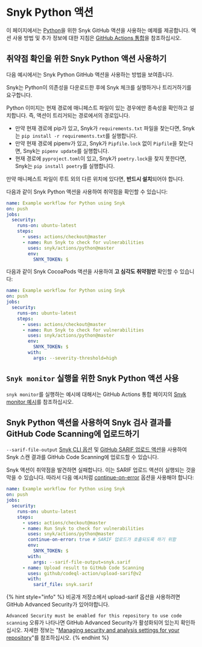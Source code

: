 # Snyk Python 액션

이 페이지에서는 [Python](https://github.com/snyk/actions/tree/master/python)을 위한 Snyk GitHub 액션을 사용하는 예제를 제공합니다. 액션 사용 방법 및 추가 정보에 대한 지침은 [GitHub Actions 통합](https://docs.snyk.io/integrations/ci-cd-integrations/github-actions-integration)을 참조하십시오.

## 취약점 확인을 위한 Snyk Python 액션 사용하기

다음 예시에서는 Snyk Python GitHub 액션을 사용하는 방법을 보여줍니다.

Snyk는 Python이 의존성을 다운로드한 후에 Snyk 체크를 실행하거나 트리거하기를 요구합니다.

Python 이미지는 현재 경로에 매니페스트 파일이 있는 경우에만 종속성을 확인하고 설치합니다. 즉, 액션이 트리거되는 경로에서의 경로입니다.

* 만약 현재 경로에 pip가 있고, Snyk가 `requirements.txt` 파일을 찾는다면, Snyk는 `pip install -r requirements.txt`를 실행합니다.
* 만약 현재 경로에 pipenv가 있고, Snyk가 `Pipfile.lock` 없이 `Pipfile`을 찾는다면, Snyk는 `pipenv update`를 실행합니다.
* 현재 경로에 `pyproject.toml`이 있고, Snyk가 `poetry.lock`을 찾지 못한다면, Snyk는 `pip install poetry`를 실행합니다.

만약 매니페스트 파일이 루트 외의 다른 위치에 있다면, **반드시 설치**되어야 합니다.

다음과 같이 Snyk Python 액션을 사용하여 취약점을 확인할 수 있습니다:

```yaml
name: Example workflow for Python using Snyk
on: push
jobs:
  security:
    runs-on: ubuntu-latest
    steps:
      - uses: actions/checkout@master
      - name: Run Snyk to check for vulnerabilities
        uses: snyk/actions/python@master
        env:
          SNYK_TOKEN: $
```

다음과 같이 Snyk CocoaPods 액션을 사용하여 **고 심각도 취약점만** 확인할 수 있습니다:

```yaml
name: Example workflow for Python using Snyk
on: push
jobs:
  security:
    runs-on: ubuntu-latest
    steps:
      - uses: actions/checkout@master
      - name: Run Snyk to check for vulnerabilities
        uses: snyk/actions/python@master
        env:
          SNYK_TOKEN: $
        with:
          args: --severity-threshold=high
```

## `Snyk monitor` 실행을 위한 Snyk Python 액션 사용

`snyk monitor`를 실행하는 예시에 대해서는 GitHub Actions 통합 페이지의 [Snyk monitor 예시](https://docs.snyk.io/integrations/ci-cd-integrations/github-actions-integration#snyk-monitor-example)를 참조하십시오.

## Snyk Python 액션을 사용하여 Snyk 검사 결과를 GitHub Code Scanning에 업로드하기

`--sarif-file-output` [Snyk CLI 옵션](https://docs.snyk.io/snyk-cli/cli-reference) 및 [GitHub SARIF 업로드 액션](https://docs.github.com/en/code-security/secure-coding/uploading-a-sarif-file-to-github)을 사용하여 Snyk 스캔 결과를 GitHub Code Scanning에 업로드할 수 있습니다.

Snyk 액션이 취약점을 발견하면 실패합니다. 이는 SARIF 업로드 액션이 실행되는 것을 막을 수 있습니다. 따라서 다음 예시처럼 [continue-on-error](https://docs.github.com/en/actions/reference/workflow-syntax-for-github-actions#jobsjob\_idstepscontinue-on-error) 옵션을 사용해야 합니다:

```yaml
name: Example workflow for Python using Snyk
on: push
jobs:
  security:
    runs-on: ubuntu-latest
    steps:
      - uses: actions/checkout@master
      - name: Run Snyk to check for vulnerabilities
        uses: snyk/actions/python@master
        continue-on-error: true # SARIF 업로드가 호출되도록 하기 위함
        env:
          SNYK_TOKEN: $
        with:
          args: --sarif-file-output=snyk.sarif
      - name: Upload result to GitHub Code Scanning
        uses: github/codeql-action/upload-sarif@v2
        with:
          sarif_file: snyk.sarif
```

{% hint style="info" %}
비공개 저장소에서 upload-sarif 옵션을 사용하려면 GitHub Advanced Security가 있어야합니다. &#x20;

`Advanced Security must be enabled for this repository to use code scanning` 오류가 나타나면 GitHub Advanced Security가 활성화되어 있는지 확인하십시오. 자세한 정보는 "[Managing security and analysis settings for your repository](https://docs.github.com/en/repositories/managing-your-repositorys-settings-and-features/enabling-features-for-your-repository/managing-security-and-analysis-settings-for-your-repository)"를 참조하십시오.
{% endhint %}